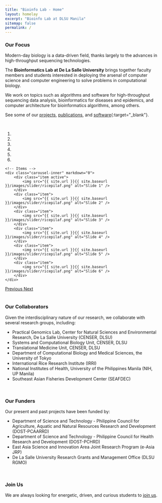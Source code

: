 ```yaml
---
title: "Bioinfo Lab - Home"
layout: homelay
excerpt: "Bioinfo Lab at DLSU Manila"
sitemap: false
permalink: /
---
```


### Our Focus

Modern-day biology is a data-driven field, thanks largely to the advances in high-throughput sequencing technologies.

The **Bioinformatics Lab at De La Salle University** brings together faculty members and students interested in deploying the arsenal of computer science and computer engineering to solve problems in computational biology.

We work on topics such as algorithms and software for high-throughput sequencing data analysis, bioinformatics for diseases and epidemics, and computer architecture for bioinformatics algorithms, among others.

See some of our [projects](projects), [publications](publications), and [software](http://github.com/bioinfodlsu){:target="\_blank"}.

<br>

<div markdown="0" id="carousel" class="carousel slide" data-ride="carousel" data-interval="4000" data-pause="hover" >
    <!-- Menu -->
    <ol class="carousel-indicators">
        <li data-target="#carousel" data-slide-to="0" class="active"></li>
        <li data-target="#carousel" data-slide-to="1"></li>
        <li data-target="#carousel" data-slide-to="2"></li>
        <li data-target="#carousel" data-slide-to="3"></li>
        <li data-target="#carousel" data-slide-to="4"></li>
        <li data-target="#carousel" data-slide-to="5"></li>
    </ol>

    <!-- Items -->
    <div class="carousel-inner" markdown="0">
        <div class="item active">
            <img src="{{ site.url }}{{ site.baseurl }}/images/slider/ricepilaf.png" alt="Slide 1" />
        </div>
        <div class="item">
            <img src="{{ site.url }}{{ site.baseurl }}/images/slider/ricepilaf.png" alt="Slide 2" />
        </div>
        <div class="item">
            <img src="{{ site.url }}{{ site.baseurl }}/images/slider/ricepilaf.png" alt="Slide 3" />
        </div>
        <div class="item">
            <img src="{{ site.url }}{{ site.baseurl }}/images/slider/ricepilaf.png" alt="Slide 4" />
        </div>
        <div class="item">
            <img src="{{ site.url }}{{ site.baseurl }}/images/slider/ricepilaf.png" alt="Slide 5" />
        </div>
        <div class="item">
            <img src="{{ site.url }}{{ site.baseurl }}/images/slider/ricepilaf.png" alt="Slide 6" />
        </div>
    </div>

  <a class="left carousel-control" href="#carousel" role="button" data-slide="prev">
    <span class="glyphicon glyphicon-chevron-left" aria-hidden="true"></span>
    <span class="sr-only">Previous</span>
  </a>
  <a class="right carousel-control" href="#carousel" role="button" data-slide="next">
    <span class="glyphicon glyphicon-chevron-right" aria-hidden="true"></span>
    <span class="sr-only">Next</span>
  </a>
</div>

<br>

### Our Collaborators

Given the interdisciplinary nature of our research, we collaborate with several research groups, including:

-   Practical Genomics Lab, Center for Natural Sciences and Environmental Research, De La Salle University (CENSER, DLSU)
-   Systems and Computational Biology Unit, CENSER, DLSU
-   Translational Medicine Unit, CENSER, DLSU
-   Department of Computational Biology and Medical Sciences, the University of Tokyo
-   International Rice Research Institute (IRRI)
-   National Institutes of Health, University of the Philippines Manila (NIH, UP Manila)
-   Southeast Asian Fisheries Development Center (SEAFDEC)

<br>

### Our Funders

Our present and past projects have been funded by:

-   Department of Science and Technology - Philippine Council for Agriculture, Aquatic and Natural Resources Research and Development (DOST-PCAARRD)
-   Department of Science and Technology - Philippine Council for Health Research and Development (DOST-PCHRD)
-   East Asia Science and Innovation Area Joint Research Program (e-Asia JRP)
-   De La Salle University Research Grants and Management Office (DLSU RGMO)

<br>

### Join Us

We are always looking for energetic, driven, and curious students to [join us](join_us).
